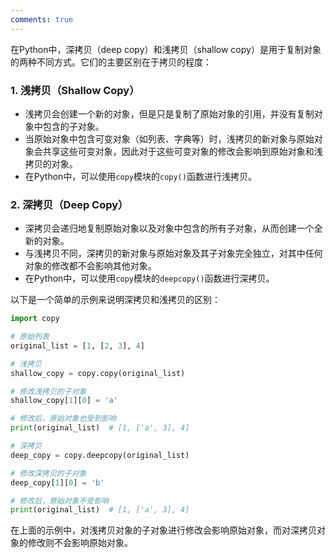 ```yaml
---
comments: true
---
```


在Python中，深拷贝（deep copy）和浅拷贝（shallow copy）是用于复制对象的两种不同方式。它们的主要区别在于拷贝的程度：

### 1. 浅拷贝（Shallow Copy）
   - 浅拷贝会创建一个新的对象，但是只是复制了原始对象的引用，并没有复制对象中包含的子对象。
   - 当原始对象中包含可变对象（如列表、字典等）时，浅拷贝的新对象与原始对象会共享这些可变对象，因此对于这些可变对象的修改会影响到原始对象和浅拷贝的对象。
   - 在Python中，可以使用`copy`模块的`copy()`函数进行浅拷贝。

### 2. 深拷贝（Deep Copy）
   - 深拷贝会递归地复制原始对象以及对象中包含的所有子对象，从而创建一个全新的对象。
   - 与浅拷贝不同，深拷贝的新对象与原始对象及其子对象完全独立，对其中任何对象的修改都不会影响其他对象。
   - 在Python中，可以使用`copy`模块的`deepcopy()`函数进行深拷贝。

以下是一个简单的示例来说明深拷贝和浅拷贝的区别：

```python
import copy

# 原始列表
original_list = [1, [2, 3], 4]

# 浅拷贝
shallow_copy = copy.copy(original_list)

# 修改浅拷贝的子对象
shallow_copy[1][0] = 'a'

# 修改后，原始对象也受到影响
print(original_list)  # [1, ['a', 3], 4]

# 深拷贝
deep_copy = copy.deepcopy(original_list)

# 修改深拷贝的子对象
deep_copy[1][0] = 'b'

# 修改后，原始对象不受影响
print(original_list)  # [1, ['a', 3], 4]
```

在上面的示例中，对浅拷贝对象的子对象进行修改会影响原始对象，而对深拷贝对象的修改则不会影响原始对象。